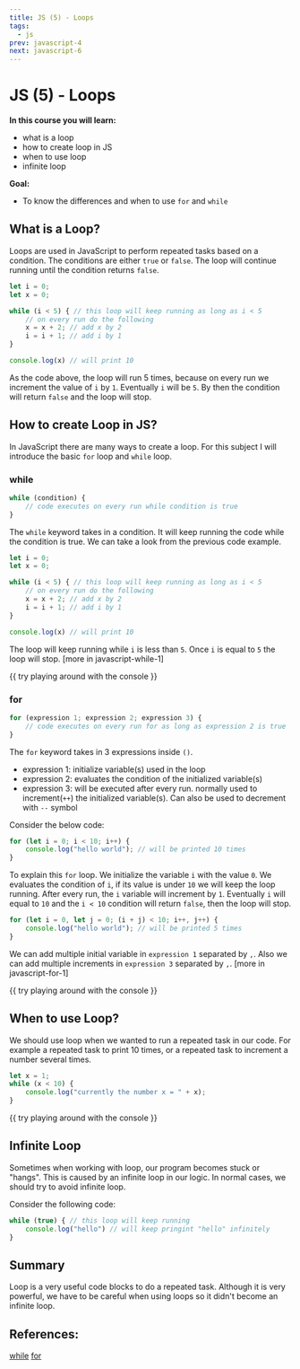 ```yaml
---
title: JS (5) - Loops
tags:
  - js
prev: javascript-4
next: javascript-6
---
```

# JS (5) - Loops

**In this course you will learn:**
- what is a loop
- how to create loop in JS
- when to use loop
- infinite loop

**Goal:**
- To know the differences and when to use `for` and `while`

## What is a Loop?
Loops are used in JavaScript to perform repeated tasks based on a condition. The conditions are either `true` or `false`. The loop will continue running until the condition returns `false`.

```js
let i = 0;
let x = 0;

while (i < 5) { // this loop will keep running as long as i < 5
	// on every run do the following
	x = x + 2; // add x by 2
	i = i + 1; // add i by 1
}

console.log(x) // will print 10
```

As the code above, the loop will run 5 times, because on every run we increment the value of `i` by `1`. Eventually `i` will be `5`. By then the condition will return `false` and the loop will stop.

## How to create Loop in JS?
In JavaScript there are many ways to create a loop. For this subject I will introduce the basic `for` loop and `while` loop.

### while

```js
while (condition) {
	// code executes on every run while condition is true
}
```

The `while` keyword takes in a condition. It will keep running the code while the condition is true. We can take a look from the previous code example.

```js
let i = 0;
let x = 0;

while (i < 5) { // this loop will keep running as long as i < 5
	// on every run do the following
	x = x + 2; // add x by 2
	i = i + 1; // add i by 1
}

console.log(x) // will print 10
```

The loop will keep running while `i` is less than `5`. Once `i` is equal to `5` the loop will stop. [more in javascript-while-1]

{{ try playing around with the console }}

### for

```js
for (expression 1; expression 2; expression 3) {
	// code executes on every run for as long as expression 2 is true
}
```

The `for` keyword takes in 3 expressions inside `()`.
- expression 1:  initialize variable(s) used in the loop
- expression 2:  evaluates the condition of the initialized variable(s)
- expression 3: will be executed after every run. normally used to increment(`++`) the initialized variable(s). Can also be used to decrement with `--` symbol

Consider the below code:
```js
for (let i = 0; i < 10; i++) {
	console.log("hello world"); // will be printed 10 times
}
```

To explain this `for` loop. We initialize the variable `i` with the value `0`. We evaluates the condition of `i`, if its value is under `10` we will keep the loop running. After every run, the `i` variable will increment by `1`. Eventually `i` will equal to `10` and the `i < 10` condition will return `false`, then the loop will stop.

```js
for (let i = 0, let j = 0; (i + j) < 10; i++, j++) {
	console.log("hello world"); // will be printed 5 times
}
```

We can add multiple initial variable in `expression 1` separated by `,`. Also we can add multiple increments in `expression 3` separated by `,`.  [more in javascript-for-1]

{{ try playing around with the console }}

## When to use Loop?
We should use loop when we wanted to run a repeated task in our code. For example a repeated task to print 10 times, or a repeated task to increment a number several times.

```js
let x = 1;
while (x < 10) {
	console.log("currently the number x = " + x);
}
```

{{ try playing around with the console }}

## Infinite Loop
Sometimes when working with loop, our program becomes stuck or "hangs". This is caused by an infinite loop in our logic. In normal cases, we should try to avoid infinite loop.

Consider the following code:
```js
while (true) { // this loop will keep running 
	console.log("hello") // will keep pringint "hello" infinitely
}
```


## Summary
Loop is a very useful code blocks to do a repeated task. Although it is very powerful, we have to be careful when using loops so it didn't become an infinite loop.

## References:
[while](https://developer.mozilla.org/en-US/docs/Web/JavaScript/Reference/Statements/while)
[for](https://developer.mozilla.org/en-US/docs/Web/JavaScript/Reference/Statements/for)
